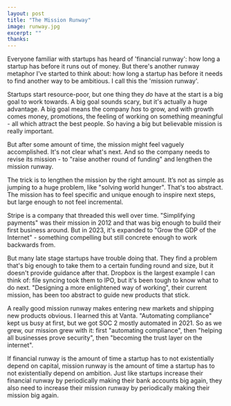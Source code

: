```yaml
---
layout: post
title: "The Mission Runway"
image: runway.jpg
excerpt: ""
thanks: 
---
```


Everyone familiar with startups has heard of 'financial runway': how long a startup has before it runs out of money. But there's another runway metaphor I've started to think about: how long a startup has before it needs to find another way to be ambitious. I call this the 'mission runway'.

Startups start resource-poor, but one thing they *do* have at the start is a big goal to work towards. A big goal sounds scary, but it's actually a huge advantage. A big goal means the company *has* to grow, and with growth comes money, promotions, the feeling of working on something meaningful - all which attract the best people. So having a big but believable mission is really important.

But after some amount of time, the mission might feel vaguely accomplished. It's not clear what's next. And so the company needs to revise its mission - to "raise another round of funding" and lengthen the mission runway.

The trick is to lengthen the mission by the right amount. It’s not as simple as jumping to a huge problem, like "solving world hunger". That's too abstract. The mission has to feel specific and unique enough to inspire next steps, but large enough to not feel incremental.

Stripe is a company that threaded this well over time. "Simplifying payments" was their mission in 2012 and that was big enough to build their first business around. But in 2023, it's expanded to "Grow the GDP of the Internet" - something compelling but still concrete enough to work backwards from.

But many late stage startups have trouble doing that. They find a problem that's big enough to take them to a certain funding round and size, but it doesn't provide guidance after that. Dropbox is the largest example I can think of: file syncing took them to IPO, but it's been tough to know what to do next. "Designing a more enlightened way of working", their current mission, has been too abstract to guide new products that stick.

A really good mission runway makes entering new markets and shipping new products obvious. I learned this at Vanta. "Automating compliance" kept us busy at first, but we got SOC 2 mostly automated in 2021. So as we grew, our mission grew with it: first "automating compliance", then "helping all businesses prove security", then "becoming the trust layer on the internet".

If financial runway is the amount of time a startup has to not existentially depend on capital, mission runway is the amount of time a startup has to not existentially depend on ambition. Just like startups increase their financial runway by periodically making their bank accounts big again, they also need to increase their mission runway by periodically making their mission big again.
